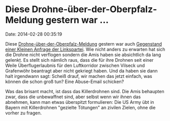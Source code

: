 Diese Drohne-über-der-Oberpfalz-Meldung gestern war \...
========================================================

Date: 2014-02-28 00:35:19

Diese
[Drohne-über-der-Oberpfalz-Meldung](http://blog.fefe.de/?ts=adf336b1)
gestern war auch [Gegenstand einer Kleinen Anfrage der
Linkspartei](http://andrej-hunko.de/presse/1923-us-drohnen-in-bayern-abruesten).
Wie nicht anders zu erwarten hat sich die Drohne nicht verflogen sondern
die Amis haben sie absichtlich da lang gelenkt. Es stellt sich nämlich
raus, dass die für ihre Drohnen seit einer Weile Überflugerlaubnis für
den Luftkorridor zwischen Vilseck und Grafenwöhr beantragt aber nicht
gekriegt haben. Und da haben sie dann halt irgendwann sagt: Scheiß
drauf, wir machen das jetzt einfach, was können die schon groß tun? Eine
Abuse-Email schicken?

Was das brisant macht, ist dass das Killerdrohnen sind. Die Amis
behaupten zwar, dass die unbewaffnet sind, aber selbst wenn wir ihnen
das abnehmen, kann man etwas überspitzt formulieren: Die US Army übt in
Bayern mit Killerdrohnen \"gezielte Tötungen\" an zivilen Zielen, ohne
die vorher zu fragen.
